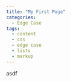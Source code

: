 ```yaml
---
title: "My First Page"
categories:
  - Edge Case
tags:
  - content
  - css
  - edge case
  - lists
  - markup
---
```

asdf
